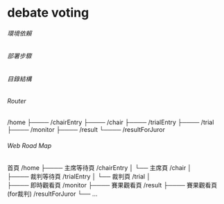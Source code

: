 # debate voting
###### 環境依賴
###### 部署步驟

###### 目錄結構





######  Router
/home
├──── /chairEntry
├──── /chair
├──── /trialEntry
├──── /trial
├──── /monitor
├──── /result
└──── /resultForJuror

######  Web Road Map
首頁 /home
├──── 主席等待頁 /chairEntry
│ └── 主席頁 /chair
│  
├──── 裁判等待頁 /trialEntry
│ └── 裁判頁 /trial
│  
├──── 即時觀看頁 /monitor
├──── 賽果觀看頁 /result
├──── 賽果觀看頁(for裁判) /resultForJuror
└── ...
